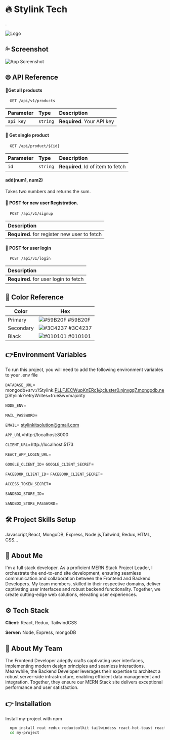 
# 🔥 Stylink Tech



.


![Logo](https://i.ibb.co/CBHP7JH/transparent-3.png)



## 💦 Screenshot
![App Screenshot](https://i.ibb.co/2YFqMns/Whats-App-Image-2023-11-28-at-6-17-39-PM.jpg)


## 🌐 API Reference

#### 🔗Get all products

```http
  GET /api/v1/products
```

| Parameter | Type     | Description                |
| :-------- | :------- | :------------------------- |
| `api_key` | `string` | **Required**. Your API key |

#### 🔗 Get single product

```http
  GET /api/product/${id}
```

| Parameter | Type     | Description                       |
| :-------- | :------- | :-------------------------------- |
| `id`      | `string` | **Required**. Id of item to fetch |

#### add(num1, num2)

Takes two numbers and returns the sum.


#### 🔗 POST for new user Registration.

```http
  POST /api/v1/signup
```

| Description                                  |
| :------------------------------------------- |
| **Required**. for register new user to fetch |

#### 🔗 POST for user login

```http
  POST /api/v1/login
```

| Description                           |
| :------------------------------------ |
| **Required**. for user login to fetch |
## 🌈 Color Reference

| Color           | Hex                                                              |
| --------------- | ---------------------------------------------------------------- |
|  Primary   | ![#59B20F](https://via.placeholder.com/10/59B20F?text=+) #59B20F|
|  Secondary  | ![#3C4237](https://via.placeholder.com/10/3C4237?text=+) #3C4237|
|  Black| ![#010101](https://via.placeholder.com/10/010101?text=+) #010101|

## 👉Environment Variables

To run this project, you will need to add the following environment variables to your .env file


`DATABASE_URL`= mongodb+srv://Stylink:PLLFJECWupKnERc1@cluster0.njnvgq7.mongodb.net/Stylink?retryWrites=true&w=majority

`NODE_ENV`=

`MAIL_PASSWORD`=

`EMAIL`= stylinkitsolution@gmail.com

`APP_UR`L=http://localhost:8000

`CLIENT_URL`=http://localhost:5173

`REACT_APP_LOGIN_URL`=

`GOOGLE_CLIENT_ID`=
`GOOGLE_CLIENT_SECRET`=

`FACEBOOK_CLIENT_ID`=
`FACEBOOK_CLIENT_SECRET`=

`ACCESS_TOKEN_SECRET`=

`SANDBOX_STORE_ID`=

`SANDBOX_STORE_PASSWORD`=


## 🛠 Project Skills Setup

Javascript,React, MongoDB, Express, Node js,Tailwind, Redux, HTML, CSS...


## 🤵 About Me

I'm a full stack developer. As a proficient MERN Stack Project Leader, I orchestrate the end-to-end site development, ensuring seamless communication and collaboration between the Frontend and Backend Developers. My team members, skilled in their respective domains, deliver captivating user interfaces and robust backend functionality. Together, we create cutting-edge web solutions, elevating user experiences.


## ⚙️ Tech Stack

**Client:** React, Redux, TailwindCSS

**Server:** Node, Express, mongoDB


## 👥 About My Team

The Frontend Developer adeptly crafts captivating user interfaces, implementing modern design principles and seamless interactions. Meanwhile, the Backend Developer leverages their expertise to architect a robust server-side infrastructure, enabling efficient data management and integration. Together, they ensure our MERN Stack site delivers exceptional performance and user satisfaction.
## 👉 Installation

Install my-project with npm

```bash
  npm install reat redux reduxtoolkit tailwindcss react-hot-toast react-toastify sweetalert react-icons axios nodemailer mongoose mongodb express nodemon jwt bcrypt
  cd my-project
```

    